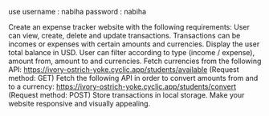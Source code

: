 use username : nabiha 
    password : nabiha

Create an expense tracker website with the following requirements:
User can view, create, delete and update transactions.
Transactions can be incomes or expenses with certain amounts and currencies.
Display the user total balance in USD.
User can filter according to type (income / expense), amount from, amount to and currencies.
Fetch currencies from the following API: https://ivory-ostrich-yoke.cyclic.app/students/available (Request method: GET)
Fetch the following API in order to convert amounts from and to a currency: https://ivory-ostrich-yoke.cyclic.app/students/convert (Request method: POST)
Store transactions in local storage.
Make your website responsive and visually appealing.
